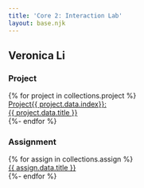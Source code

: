 ```yaml
---
title: 'Core 2: Interaction Lab'
layout: base.njk
---
```


## Veronica Li

### Project

  <div class="box-container">
  {% for project in collections.project %}
  <div><a href="{{ project.url }}">Project{{ project.data.index}}:<br>{{ project.data.title }}</a></div>
  {%- endfor %}
  </div>
  
### Assignment

  <div class="box-container">
  {% for assign in collections.assign %}
  <div><a href="{{ assign.url }}">{{ assign.data.title }}</a></div>
  {%- endfor %}
  </div>



